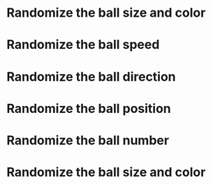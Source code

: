 # Randomize the ball size and color

# Randomize the ball speed

# Randomize the ball direction

# Randomize the ball position

# Randomize the ball number

# Randomize the ball size and color